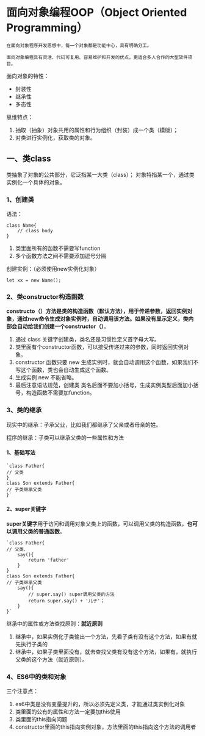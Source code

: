 # 面向对象编程OOP（Object Oriented Programming）

	在面向对象程序开发思想中，每一个对象都是功能中心，具有明确分工。

	面向对象编程具有灵活、代码可复用、容易维护和开发的优点，更适合多人合作的大型软件项目。

面向对象的特性：

- 封装性
- 继承性
- 多态性

思维特点：

1. 抽取（抽象）对象共用的属性和行为组织（封装）成一个类（模版）；
2. 对类进行实例化，获取类的对象。


## 一、类class

类抽象了对象的公共部分，它泛指某一大类（class）；
对象特指某一个，通过类实例化一个具体的对象。

### 1、创建类

语法：

	class Name{
		// class body
	}

1. 类里面所有的函数不需要写function
2. 多个函数方法之间不需要添加逗号分隔

创建实例：（必须使用new实例化对象）
	
	let xx = new Name();

### 2、类constructor构造函数

**constructo（）**方法是类的构造函数（默认方法），用于传递参数，返回实例对象，通过new命令生成对象实例时，自动调用该方法。如果没有显示定义，类内部会自动给我们创建一个**constructor（）**。

1. 通过 class 关键字创建类，类名还是习惯性定义首字母大写。
2. 类里面有个constructor函数，可以接受传递过来的参数，同时返回实例对象。
3. constructor 函数只要 new 生成实例时，就会自动调用这个函数，如果我们不写这个函数，类也会自动生成这个函数。
4. 生成实例 new 不能省略。
5. 最后注意语法规范，创建类 类名后面不要加小括号，生成实例类型后面加小括号，构造函数不需要加function。

### 3、类的继承

现实中的继承：子承父业，比如我们都继承了父亲或者母亲的姓。

程序的继承：子类可以继承父类的一些属性和方法

#### 1、基础写法

    `class Father{
	// 父类
	}
	class Son extends Father{
	// 子类继承父类
	}`

#### 2、super关键字

**super关键字**用于访问和调用对象父类上的函数，可以调用父类的构造函数，**也可以调用父类的普通函数**。

	`class Father{
	// 父类、
		say(){
			return 'father'	
		}
	}
	class Son extends Father{
	// 子类继承父类
		say(){
			// super.say() super调用父类的方法
			return super.say() + '儿子'；	
		}
	}`

继承中的属性或方法查找原则：**就近原则**

1. 继承中，如果实例化子类输出一个方法，先看子类有没有这个方法，如果有就先执行子类的
2. 继承中，如果子类里面没有，就去查找父类有没有这个方法，如果有，就执行父类的这个方法（就近原则）。

### 4、ES6中的类和对象

三个注意点：

1. es6中类是没有变量提升的，所以必须先定义类，才能通过类实例化对象
2. 类里面的公有的属性和方法一定要加this使用
3. 类里面的this指向问题
4. constructor里面的this指向实例对象，方法里面的this指向这个方法的调用者